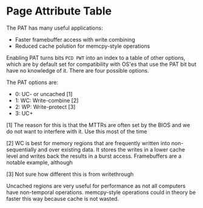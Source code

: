 # Page Attribute Table

The PAT has many useful applications:
- Faster framebuffer access with write combining
- Reduced cache polution for memcpy-style operations

Enabling PAT turns bits `PCD PWT` into an index to a table of other options, which are by default set for compatibility with OS'es that use the PAT bit but have no knowledge of it. There are four possible options.

The PAT options are:
- 0: UC- or uncached [1]
- 1: WC: Write-combine [2]
- 2: WP: Write-protect [3]
- 3: UC+

[1] The reason for this is that the MTTRs are often set by the BIOS and we do not want to interfere with it. Use this most of the time

[2] WC is best for memory regions that are frequently written into non-sequentially and over existing data. It stores the writes in a lower cache level and writes back the results in a burst access. Framebuffers are a notable example, although

[3] Not sure how different this is from writethrough

Uncached regions are very useful for performance as not all computers have non-temporal operations. memcpy-style operations could in theory be faster this way because cache is not wasted.
